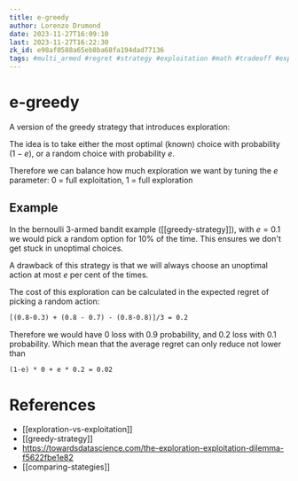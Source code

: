 ```yaml
---
title: e-greedy
author: Lorenzo Drumond
date: 2023-11-27T16:09:10
last: 2023-11-27T16:22:30
zk_id: e98af0588a65eb8ba68fa194dad77136
tags: #multi_armed #regret #strategy #exploitation #math #tradeoff #exploration #statistics #greedy #bandits #medium
---
```



# e-greedy
A version of the greedy strategy that introduces exploration:

The idea is to take either the most optimal (known) choice with probability $(1-e)$, or a random choice with probability $e$.

Therefore we can balance how much exploration we want by tuning the $e$ parameter: 0 = full exploitation, 1 = full exploration

## Example

In the bernoulli 3-armed bandit example ([[greedy-strategy]]),
with $e=0.1$ we would pick a random option for 10% of the time. This ensures we don't get stuck in unoptimal choices.

A drawback of this strategy is that we will always choose an unoptimal action at most $e$ per cent of the times.

The cost of this exploration can be calculated in the expected regret of picking a random action:
```latex
[(0.8-0.3) + (0.8 - 0.7) - (0.8-0.8)]/3 = 0.2
```

Therefore we would have 0 loss with 0.9 probability, and 0.2 loss with 0.1 probability. Which mean that the average regret can only reduce not lower than
```latex
(1-e) * 0 + e * 0.2 = 0.02
```

# References
- [[exploration-vs-exploitation]]
- [[greedy-strategy]]
- https://towardsdatascience.com/the-exploration-exploitation-dilemma-f5622fbe1e82
- [[comparing-stategies]]
